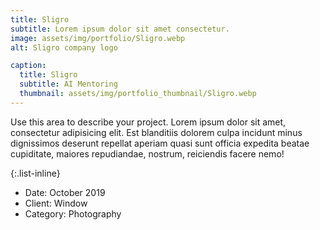 ```yaml
---
title: Sligro
subtitle: Lorem ipsum dolor sit amet consectetur.
image: assets/img/portfolio/Sligro.webp
alt: Sligro company logo

caption:
  title: Sligro
  subtitle: AI Mentoring
  thumbnail: assets/img/portfolio_thumbnail/Sligro.webp
---
```

Use this area to describe your project. Lorem ipsum dolor sit amet, consectetur adipisicing elit. Est blanditiis dolorem culpa incidunt minus dignissimos deserunt repellat aperiam quasi sunt officia expedita beatae cupiditate, maiores repudiandae, nostrum, reiciendis facere nemo!

{:.list-inline}
- Date: October 2019
- Client: Window
- Category: Photography

